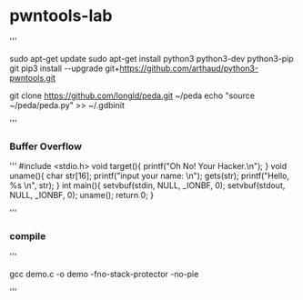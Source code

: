 # pwntools-lab



'''

sudo apt-get update
sudo apt-get install python3 python3-dev python3-pip git
pip3 install --upgrade git+https://github.com/arthaud/python3-pwntools.git

git clone https://github.com/longld/peda.git ~/peda
echo "source ~/peda/peda.py" >> ~/.gdbinit

'''


### Buffer Overflow

'''
#include <stdio.h>
void target(){
    printf("Oh No! Your Hacker.\n");
}
void uname(){
    char str[16];
    printf("input your name: \n");
    gets(str);
    printf("Hello, %s \n", str);
}
int main(){
    setvbuf(stdin, NULL, _IONBF, 0);
    setvbuf(stdout, NULL, _IONBF, 0);
    uname();
    return 0;
}


'''

### compile

'''
	
gcc demo.c -o demo -fno-stack-protector -no-pie

'''